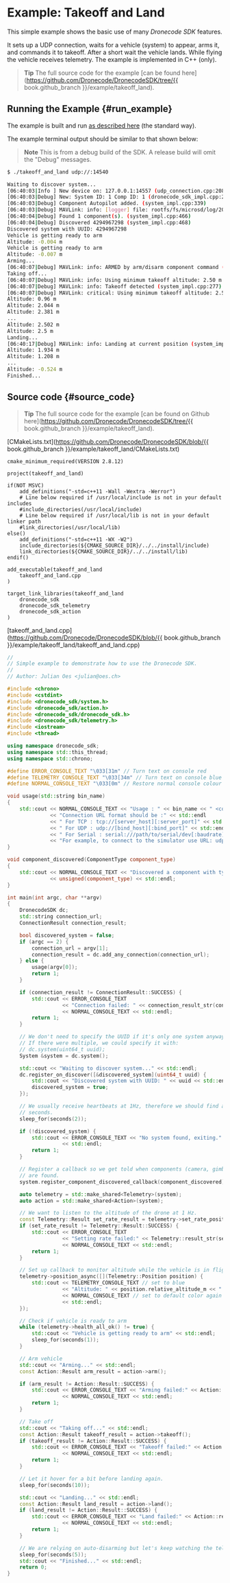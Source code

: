 # Example: Takeoff and Land

This simple example shows the basic use of many *Dronecode SDK* features. 

It sets up a UDP connection, waits for a vehicle (system) to appear, arms it, and commands it to takeoff.
After a short wait the vehicle lands. 
While flying the vehicle receives telemetry. The example is implemented in C++ (only).

> **Tip** The full source code for the example [can be found here](https://github.com/Dronecode/DronecodeSDK/tree/{{ book.github_branch }}/example/takeoff_land).

## Running the Example {#run_example}

The example is built and run [as described here](../examples/README.md#trying_the_examples) (the standard way).

The example terminal output should be similar to that shown below:

> **Note** This is from a debug build of the SDK. 
  A release build will omit the "Debug" messages.

```sh
$ ./takeoff_and_land udp://:14540
```
```sh
Waiting to discover system...
[06:40:03|Info ] New device on: 127.0.0.1:14557 (udp_connection.cpp:208)
[06:40:03|Debug] New: System ID: 1 Comp ID: 1 (dronecode_sdk_impl.cpp:292)
[06:40:03|Debug] Component Autopilot added. (system_impl.cpp:339)
[06:40:03|Debug] MAVLink: info: [logger] file: rootfs/fs/microsd/log/2018-07-09/0 (system_impl.cpp:277)
[06:40:04|Debug] Found 1 component(s). (system_impl.cpp:466)
[06:40:04|Debug] Discovered 4294967298 (system_impl.cpp:468)
Discovered system with UUID: 4294967298
Vehicle is getting ready to arm
Altitude: -0.004 m
Vehicle is getting ready to arm
Altitude: -0.007 m
Arming...
[06:40:07|Debug] MAVLink: info: ARMED by arm/disarm component command (system_impl.cpp:277)
Taking off...
[06:40:07|Debug] MAVLink: info: Using minimum takeoff altitude: 2.50 m (system_impl.cpp:277)
[06:40:07|Debug] MAVLink: info: Takeoff detected (system_impl.cpp:277)
[06:40:07|Debug] MAVLink: critical: Using minimum takeoff altitude: 2.50 m (system_impl.cpp:277)
Altitude: 0.96 m
Altitude: 2.044 m
Altitude: 2.381 m
...
Altitude: 2.502 m
Altitude: 2.5 m
Landing...
[06:40:17|Debug] MAVLink: info: Landing at current position (system_impl.cpp:277)
Altitude: 1.934 m
Altitude: 1.208 m
...
Altitude: -0.524 m
Finished...
```


## Source code {#source_code}

> **Tip** The full source code for the example [can be found on Github here](https://github.com/Dronecode/DronecodeSDK/tree/{{ book.github_branch }}/example/takeoff_land).

[CMakeLists.txt](https://github.com/Dronecode/DronecodeSDK/blob/{{ book.github_branch }}/example/takeoff_land/CMakeLists.txt)

```make
cmake_minimum_required(VERSION 2.8.12)

project(takeoff_and_land)

if(NOT MSVC)
    add_definitions("-std=c++11 -Wall -Wextra -Werror")
    # Line below required if /usr/local/include is not in your default includes
    #include_directories(/usr/local/include)
    # Line below required if /usr/local/lib is not in your default linker path
    #link_directories(/usr/local/lib)
else()
    add_definitions("-std=c++11 -WX -W2")
    include_directories(${CMAKE_SOURCE_DIR}/../../install/include)
    link_directories(${CMAKE_SOURCE_DIR}/../../install/lib)
endif()

add_executable(takeoff_and_land
    takeoff_and_land.cpp
)

target_link_libraries(takeoff_and_land
    dronecode_sdk
    dronecode_sdk_telemetry
    dronecode_sdk_action
)
```

[takeoff_and_land.cpp](https://github.com/Dronecode/DronecodeSDK/blob/{{ book.github_branch }}/example/takeoff_land/takeoff_and_land.cpp)
```cpp
//
// Simple example to demonstrate how to use the Dronecode SDK.
//
// Author: Julian Oes <julian@oes.ch>

#include <chrono>
#include <cstdint>
#include <dronecode_sdk/system.h>
#include <dronecode_sdk/action.h>
#include <dronecode_sdk/dronecode_sdk.h>
#include <dronecode_sdk/telemetry.h>
#include <iostream>
#include <thread>

using namespace dronecode_sdk;
using namespace std::this_thread;
using namespace std::chrono;

#define ERROR_CONSOLE_TEXT "\033[31m" // Turn text on console red
#define TELEMETRY_CONSOLE_TEXT "\033[34m" // Turn text on console blue
#define NORMAL_CONSOLE_TEXT "\033[0m" // Restore normal console colour

void usage(std::string bin_name)
{
    std::cout << NORMAL_CONSOLE_TEXT << "Usage : " << bin_name << " <connection_url>" << std::endl
              << "Connection URL format should be :" << std::endl
              << " For TCP : tcp://[server_host][:server_port]" << std::endl
              << " For UDP : udp://[bind_host][:bind_port]" << std::endl
              << " For Serial : serial:///path/to/serial/dev[:baudrate]" << std::endl
              << "For example, to connect to the simulator use URL: udp://:14540" << std::endl;
}

void component_discovered(ComponentType component_type)
{
    std::cout << NORMAL_CONSOLE_TEXT << "Discovered a component with type "
              << unsigned(component_type) << std::endl;
}

int main(int argc, char **argv)
{
    DronecodeSDK dc;
    std::string connection_url;
    ConnectionResult connection_result;

    bool discovered_system = false;
    if (argc == 2) {
        connection_url = argv[1];
        connection_result = dc.add_any_connection(connection_url);
    } else {
        usage(argv[0]);
        return 1;
    }

    if (connection_result != ConnectionResult::SUCCESS) {
        std::cout << ERROR_CONSOLE_TEXT
                  << "Connection failed: " << connection_result_str(connection_result)
                  << NORMAL_CONSOLE_TEXT << std::endl;
        return 1;
    }

    // We don't need to specify the UUID if it's only one system anyway.
    // If there were multiple, we could specify it with:
    // dc.system(uint64_t uuid);
    System &system = dc.system();

    std::cout << "Waiting to discover system..." << std::endl;
    dc.register_on_discover([&discovered_system](uint64_t uuid) {
        std::cout << "Discovered system with UUID: " << uuid << std::endl;
        discovered_system = true;
    });

    // We usually receive heartbeats at 1Hz, therefore we should find a system after around 2
    // seconds.
    sleep_for(seconds(2));

    if (!discovered_system) {
        std::cout << ERROR_CONSOLE_TEXT << "No system found, exiting." << NORMAL_CONSOLE_TEXT
                  << std::endl;
        return 1;
    }

    // Register a callback so we get told when components (camera, gimbal) etc
    // are found.
    system.register_component_discovered_callback(component_discovered);

    auto telemetry = std::make_shared<Telemetry>(system);
    auto action = std::make_shared<Action>(system);

    // We want to listen to the altitude of the drone at 1 Hz.
    const Telemetry::Result set_rate_result = telemetry->set_rate_position(1.0);
    if (set_rate_result != Telemetry::Result::SUCCESS) {
        std::cout << ERROR_CONSOLE_TEXT
                  << "Setting rate failed:" << Telemetry::result_str(set_rate_result)
                  << NORMAL_CONSOLE_TEXT << std::endl;
        return 1;
    }

    // Set up callback to monitor altitude while the vehicle is in flight
    telemetry->position_async([](Telemetry::Position position) {
        std::cout << TELEMETRY_CONSOLE_TEXT // set to blue
                  << "Altitude: " << position.relative_altitude_m << " m"
                  << NORMAL_CONSOLE_TEXT // set to default color again
                  << std::endl;
    });

    // Check if vehicle is ready to arm
    while (telemetry->health_all_ok() != true) {
        std::cout << "Vehicle is getting ready to arm" << std::endl;
        sleep_for(seconds(1));
    }

    // Arm vehicle
    std::cout << "Arming..." << std::endl;
    const Action::Result arm_result = action->arm();

    if (arm_result != Action::Result::SUCCESS) {
        std::cout << ERROR_CONSOLE_TEXT << "Arming failed:" << Action::result_str(arm_result)
                  << NORMAL_CONSOLE_TEXT << std::endl;
        return 1;
    }

    // Take off
    std::cout << "Taking off..." << std::endl;
    const Action::Result takeoff_result = action->takeoff();
    if (takeoff_result != Action::Result::SUCCESS) {
        std::cout << ERROR_CONSOLE_TEXT << "Takeoff failed:" << Action::result_str(takeoff_result)
                  << NORMAL_CONSOLE_TEXT << std::endl;
        return 1;
    }

    // Let it hover for a bit before landing again.
    sleep_for(seconds(10));

    std::cout << "Landing..." << std::endl;
    const Action::Result land_result = action->land();
    if (land_result != Action::Result::SUCCESS) {
        std::cout << ERROR_CONSOLE_TEXT << "Land failed:" << Action::result_str(land_result)
                  << NORMAL_CONSOLE_TEXT << std::endl;
        return 1;
    }

    // We are relying on auto-disarming but let's keep watching the telemetry for a bit longer.
    sleep_for(seconds(5));
    std::cout << "Finished..." << std::endl;
    return 0;
}
```
